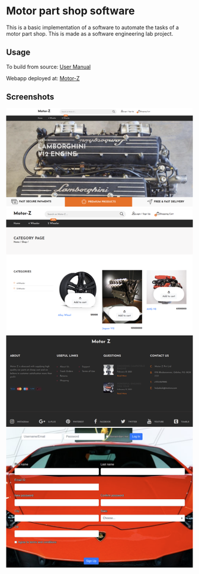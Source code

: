 # Motor part shop software

This is a basic implementation of a software to automate the tasks of a motor part shop. This is made as a software engineering lab project.

## Usage

To build from source: [User Manual](https://docs.google.com/document/d/1bATbbBtC2wPmFjVsbVVNemMkhSangA7FE3qBN07dGkE/edit?usp=sharing)

Webapp deployed at: [Motor-Z](https://motor-parts-shop.herokuapp.com/)

## Screenshots

![](assets/screenshots/motorz1.png)
![](assets/screenshots/motorz2.png)
![](assets/screenshots/motorz3.png)
![](assets/screenshots/motorz4.png)
